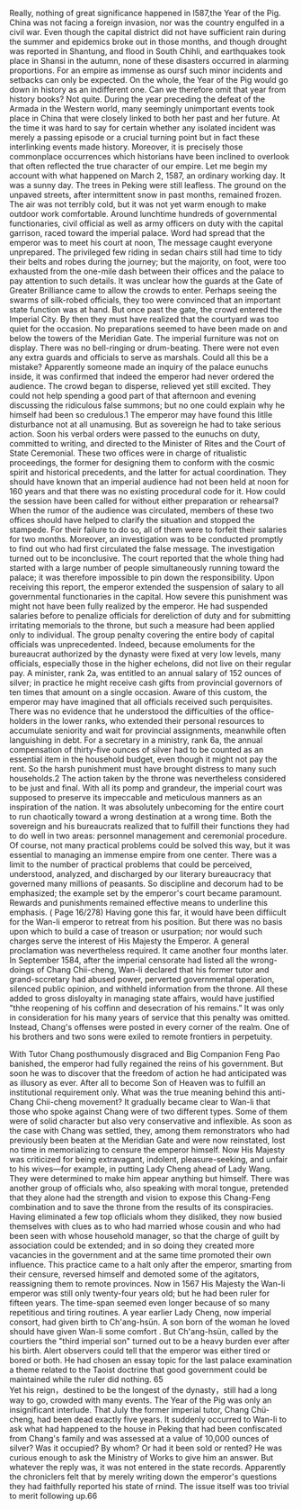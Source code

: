 
Really, nothing of great significance happened in l587,the Year of the Pig. China was not facing a foreign invasion, nor was the country engulfed in a civil war. Even though the capital district did not have sufficient rain during the summer and epidemics broke out in those months, and though drought was reported in Shantung, and flood in South Chihli, and earthquakes took place in Shansi in the autumn, none of these disasters occurred in alarming proportions. For an empire as immense as oursf such minor incidents and setbacks can only be expected. On the whole, the Year of the Pig would go down in history as an indifferent one.
Can we therefore omit that year from history books?
Not quite.
During the year preceding the defeat of the Armada in the Western world, many seemingly unimportant events took place in China that were closely linked to both her past and her future. At the time it was hard to say for certain whether any isolated incident was merely a passing episode or a crucial turning point but in fact these interlinking events made history. Moreover, it is precisely those commonplace occurrences which historians have been inclined to overlook that often reflected the true character of our empire.
Let me begin my account with what happened on March 2, 1587, an ordinary working day.
It was a sunny day. The trees in Peking were still leafless. The ground on the unpaved streets, after intermittent snow in past months, remained frozen. The air was not terribly cold, but it was not yet warm enough to make outdoor work comfortable.
Around lunchtime hundreds of governmental functionaries, civil official as well as army officers on duty with the capital garrison, raced toward the imperial palace. Word had spread that the emperor was to meet his court at noon, The message caught everyone unprepared. The privileged few riding in sedan chairs still had time to tidy their belts and robes during the journey; but the majority, on foot, were too exhausted from the one-mile dash between their offices and the palace to pay attention to such details.
It was unclear how the guards at the Gate of Greater Brilliance came to allow the crowds to enter. Perhaps seeing the swarms of silk-robed officials, they too were convinced that an important state function was at hand. But once past the gate, the crowd entered the Imperial City. By then they must have realized that the courtyard was too quiet for the occasion. No preparations seemed to have been made on and below the towers of the Meridian Gate. The imperial furniture was not on display. There was no bell-ringing or drum-beating. There were not even any extra guards and officials to serve as marshals. Could all this be a mistake?
Apparently someone made an inquiry of the palace eunuchs inside, it was confirmed that indeed the emperor had never ordered the audience. The crowd began to disperse, relieved yet still excited. They could not help spending a good part of that afternoon and evening discussing the ridicu­lous false summons; but no one could explain why he himself had been so credulous.1
The emperor may have found this litlle disturbance not at all unamus­ing. But as sovereign he had to take serious action. Soon his verbal orders were passed to the eunuchs on duty, committed to writing, and directed to the Minister of Rites and the Court of State Ceremonial. These two offices were in charge of ritualistic proceedings, the former for designing them to conform with the cosmic spirit and historical precedents, and the latter for actual coordination. They should have known that an imperial audience had not been held at noon for 160 years and that there was no existing procedural code for it. How could the session have been called for without either preparation or rehearsal? When the rumor of the audience was circuIated, members of these two offices should have helped to clarify the situa­tion and stopped the stampede. For their failure to do so, all of them were to forfeit their salaries for two months. Moreover, an investigation was to be conducted promptly to find out who had first circulated the false message.
The investigation turned out to be inconclusive. The court reported that the whole thing had started with a large number of people simultaneously running toward the palace; it was therefore impossible to pin down the responsibility. Upon receiving this report, the emperor extended the suspension of salary to all governmental functionaries in the capital.
How severe this punishment was might not have been fully realized by the emperor. He had suspended salaries before to penalize officials for dereliction of duty and for submitting irritating memorials to the throne, but such a measure had been applied only to individual. The group penalty covering the entire body of capital officials was unprecedented. Indeed, because emoluments for the bureaucrat authorized by the dynasty were fixed at very low levels, many officials, especially those in the higher ech­elons, did not live on their regular pay. A minister, rank 2a, was entitled to an annual salary of 152 ounces of silver; in practice he might receive cash gifts from provincial governors of ten times that amount on a single occasion. Aware of this custom, the emperor may have imagined that all officials received such perquisites. There was no evidence that he understood the difficulties of the office-holders in the lower ranks, who extended their personal resources to accumulate seniority and wait for provincial assignments, meanwhile often languishing in debt. For a secretary in a ministry, rank 6a, the annual compensation of thirty-five ounces of silver had to be counted as an essential item in the household budget, even though it might not pay the rent. So the harsh punishment must have brought distress to many such households.2
The action taken by the throne was nevertheless considered to be just and final. With all its pomp and grandeur, the imperial court was supposed to preserve its impeccable and meticulous manners as an inspiration of the nation. It was absolutely unbecoming for the entire court to run chaotically toward a wrong destination at a wrong time. Both the sovereign and his bureaucrats realized that to fulfill their functions they had to do well in two areas: personnel management and ceremonial procedure. Of course, not many practical problems could be solved this way, but it was essential to managing an immense empire from one center. There was a limit to the number of practical problems that could be perceived, understood, analyzed, and discharged by our literary bureaucracy that governed many millions of peasants. So discipline and decorum had to be emphasized; the example set by the emperor's court became paramount. Rewards and punishments remained effective means to underline this emphasis.
( Page 16/278)
Having gone this far, it would have been diffiicult for the Wan-li emperor to retreat from his position. But there was no basis upon which to build a case of treason or usurpation; nor would such charges serve the interest of His Majesty the Emperor. A general proclamation was nevertheless required. It came another four months later. In September 1584, after the imperial censorate had listed all the wrong-doings of Chang Chii-cheng, Wan-li declared that his former tutor and grand-sccretary had abused power, perverted governmental operation, silenced public opinion, and withheld information from the throne. All these added to gross disloyalty in managing state affairs, would have justified "thhe reopening of his coffinn and desecration of his remains.” It was only in consideration for his many years of service that this penalty was omitted. Instead, Chang's offenses were posted in every corner of the realm. One of his brothers and two sons were exiled to remote frontiers in perpetuity.

With Tutor Chang posthumously disgraced and Big Companion Feng Pao banished, the emperor had fully regained the reins of his government. But soon he was to discover that the freedom of action he had anticipated was as illusory as ever. After all to become Son of Heaven was to fulfill an institutional requirement only.
What was the true meaning behind this anti-Chang Chii-cheng movement? It gradually became clear to Wan-li that those who spoke against Chang were of two different types. Some of them were of solid character but also very conservative and inflexible. As soon as the case with Chang was settled, they, among them remonstrators who had previously been beaten at the Meridian Gate and were now reinstated, lost no time in memorializing to censure the emperor himself. Now His Majesty was criti­cized for being extravagant, indolent, pleasure-seeking, and unfair to his wives—for example, in putting Lady Cheng ahead of Lady Wang. They were determined to make him appear anything but himself. There was another group of officials who, also speaking with moral tongue, pretended that they alone had the strength and vision to expose this Chang-Feng combination and to save the throne from the results of its conspiracies. Having eliminated a few top oflicials whom they disliked, they now busied themselves with clues as to who had married whose cousin and who had been seen with whose household manager, so that the charge of guilt by association could be extended; and in so doing they created more vacancies in the government and at the same time promoted their own influence. This practice came to a halt only after the emperor, smarting from their censure, reversed himself and demoted some of the agitators, reassigning them to remote provinces.
Now in 1567 His Majesty the Wan-Ii emperor was still only twenty-four years old; but he had been ruler for fifteen years. The time-span seemed even longer because of so many repetitious and tiring routines. A year earlier Lady Cheng, now imperial consort, had given birth to Ch'ang-hsün. A son born of the woman he loved should have given Wan-li some comfort . But Ch'ang-hsün,  called by the courtiers the "third imperial son" turned out to be a heavy burden ever after his birth. Alert observers could tell that the emperor was either tired or bored or both. He had chosen an essay topic for the last palace examination a theme related to the Taoist doctrine that good government could be maintained while the ruler did nothing. 65  
Yet his reign，destined to be the longest of the dynasty，still had a long way to go, crowded with many events. The Year of the Pig was only an insignificant interlude. That July the former imperial tutor, Chang Chü-cheng, had been dead exactly five years. It suddenly occurred to Wan-Ii to ask what had happened to the house in Peking that had been confiscated from Chang's family and was assessed at a value of 10,000 ounces of silver? Was it occupied? By whom? Or had it been sold or rented? He was curious enough to ask the Ministry of Works to give him an answer. But whatever the reply was, it was not entered in the state records. Apparently the chroniclers felt that by merely writing down the emperor's questions they had faithfully reported his state of rnind. The issue itself was too trivial to merit following up.66
 